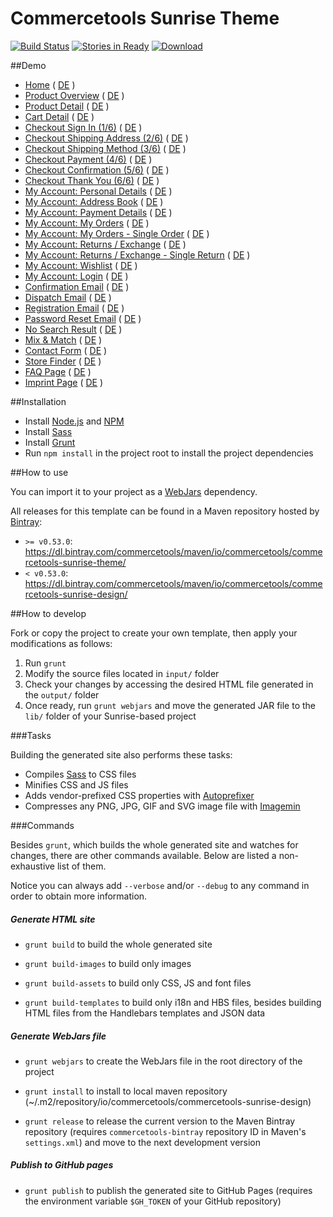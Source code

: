 # Commercetools Sunrise Theme

[![Build Status](https://travis-ci.org/sphereio/commercetools-sunrise-design.png?branch=master)](https://travis-ci.org/sphereio/commercetools-sunrise-design) [![Stories in Ready](https://badge.waffle.io/sphereio/commercetools-sunrise-design.png?label=ready&title=Ready)](https://waffle.io/sphereio/commercetools-sunrise-design) [ ![Download](https://api.bintray.com/packages/commercetools/maven/commercetools-sunrise-theme/images/download.svg) ](https://bintray.com/commercetools/maven/commercetools-sunrise-theme/_latestVersion)

##Demo
- [Home](http://sphereio.github.io/commercetools-sunrise-design/site/en/home.html) ( [DE](http://sphereio.github.io/commercetools-sunrise-design/site/de/home.html) )
- [Product Overview](http://sphereio.github.io/commercetools-sunrise-design/site/en/pop.html) ( [DE](http://sphereio.github.io/commercetools-sunrise-design/site/de/pop.html) )
- [Product Detail](http://sphereio.github.io/commercetools-sunrise-design/site/en/pdp.html) ( [DE](http://sphereio.github.io/commercetools-sunrise-design/site/de/pdp.html) )
- [Cart Detail](http://sphereio.github.io/commercetools-sunrise-design/site/en/cart.html) ( [DE](http://sphereio.github.io/commercetools-sunrise-design/site/de/cart.html) )
- [Checkout Sign In (1/6)](http://sphereio.github.io/commercetools-sunrise-design/site/en/checkout-signin.html) ( [DE](http://sphereio.github.io/commercetools-sunrise-design/site/de/checkout-signin.html) )
- [Checkout Shipping Address (2/6)](http://sphereio.github.io/commercetools-sunrise-design/site/en/checkout-address.html) ( [DE](http://sphereio.github.io/commercetools-sunrise-design/site/de/checkout-address.html) )
- [Checkout Shipping Method (3/6)](http://sphereio.github.io/commercetools-sunrise-design/site/en/checkout-shipping.html) ( [DE](http://sphereio.github.io/commercetools-sunrise-design/site/de/checkout-shipping.html) )
- [Checkout Payment (4/6)](http://sphereio.github.io/commercetools-sunrise-design/site/en/checkout-payment.html) ( [DE](http://sphereio.github.io/commercetools-sunrise-design/site/de/checkout-payment.html) )
- [Checkout Confirmation (5/6)](http://sphereio.github.io/commercetools-sunrise-design/site/en/checkout-confirmation.html) ( [DE](http://sphereio.github.io/commercetools-sunrise-design/site/de/checkout-confirmation.html) )
- [Checkout Thank You (6/6)](http://sphereio.github.io/commercetools-sunrise-design/site/en/checkout-thankyou.html) ( [DE](http://sphereio.github.io/commercetools-sunrise-design/site/de/checkout-thankyou.html) )
- [My Account: Personal Details](http://sphereio.github.io/commercetools-sunrise-design/site/en/my-account-personal-details.html) ( [DE](http://sphereio.github.io/commercetools-sunrise-design/site/de/my-account-personal-details.html) )
- [My Account: Address Book](http://sphereio.github.io/commercetools-sunrise-design/site/en/my-account-address-book.html) ( [DE](http://sphereio.github.io/commercetools-sunrise-design/site/de/my-account-address-book.html) )
- [My Account: Payment Details](http://sphereio.github.io/commercetools-sunrise-design/site/en/my-account-payment-details.html) ( [DE](http://sphereio.github.io/commercetools-sunrise-design/site/de/my-account-payment-details.html) )
- [My Account: My Orders](http://sphereio.github.io/commercetools-sunrise-design/site/en/my-account-my-orders.html) ( [DE](http://sphereio.github.io/commercetools-sunrise-design/site/de/my-account-my-orders.html) )
- [My Account: My Orders - Single Order](http://sphereio.github.io/commercetools-sunrise-design/site/en/my-account-my-orders-order.html) ( [DE](http://sphereio.github.io/commercetools-sunrise-design/site/de/my-account-my-orders-order.html) )
- [My Account: Returns / Exchange](http://sphereio.github.io/commercetools-sunrise-design/site/en/my-account-returns-exchange.html) ( [DE](http://sphereio.github.io/commercetools-sunrise-design/site/de/my-account-returns-exchange.html) )
- [My Account: Returns / Exchange - Single Return](http://sphereio.github.io/commercetools-sunrise-design/site/en/my-account-returns-exchange-order.html) ( [DE](http://sphereio.github.io/commercetools-sunrise-design/site/de/my-account-returns-exchange-order.html) )
- [My Account: Wishlist](http://sphereio.github.io/commercetools-sunrise-design/site/en/my-account-wishlist.html) ( [DE](http://sphereio.github.io/commercetools-sunrise-design/site/de/my-account-wishlist.html) )
- [My Account: Login](http://sphereio.github.io/commercetools-sunrise-design/site/en/my-account-login.html) ( [DE](http://sphereio.github.io/commercetools-sunrise-design/site/de/my-account-login.html) )
- [Confirmation Email](http://sphereio.github.io/commercetools-sunrise-design/site/en/confirmation-email.html) ( [DE](http://sphereio.github.io/commercetools-sunrise-design/site/de/confirmation-email.html) )
- [Dispatch Email](http://sphereio.github.io/commercetools-sunrise-design/site/en/dispatch-email.html) ( [DE](http://sphereio.github.io/commercetools-sunrise-design/site/de/dispatch-email.html) )
- [Registration Email](http://sphereio.github.io/commercetools-sunrise-design/site/en/registration-email.html) ( [DE](http://sphereio.github.io/commercetools-sunrise-design/site/de/registration-email.html) )
- [Password Reset Email](http://sphereio.github.io/commercetools-sunrise-design/site/en/password-reset-email.html) ( [DE](http://sphereio.github.io/commercetools-sunrise-design/site/de/password-reset-email.html) )
- [No Search Result](http://sphereio.github.io/commercetools-sunrise-design/site/en/no-search-result.html) ( [DE](http://sphereio.github.io/commercetools-sunrise-design/site/de/no-search-result.html) )
- [Mix & Match](http://sphereio.github.io/commercetools-sunrise-design/site/en/mix-match.html) ( [DE](http://sphereio.github.io/commercetools-sunrise-design/site/de/mix-match.html) )
- [Contact Form](http://sphereio.github.io/commercetools-sunrise-design/site/en/contact-form.html) ( [DE](http://sphereio.github.io/commercetools-sunrise-design/site/de/contact-form.html) )
- [Store Finder](http://sphereio.github.io/commercetools-sunrise-design/site/en/store-finder.html) ( [DE](http://sphereio.github.io/commercetools-sunrise-design/site/de/store-finder.html) )
- [FAQ Page](http://sphereio.github.io/commercetools-sunrise-design/site/en/faq.html) ( [DE](http://sphereio.github.io/commercetools-sunrise-design/site/de/faq.html) )
- [Imprint Page](http://sphereio.github.io/commercetools-sunrise-design/site/en/imprint.html) ( [DE](http://sphereio.github.io/commercetools-sunrise-design/site/de/imprint.html) )

##Installation

- Install [Node.js](https://nodejs.org/) and [NPM](https://www.npmjs.com/)
- Install [Sass](http://sass-lang.com/install)
- Install [Grunt](http://gruntjs.com/getting-started)
- Run `npm install` in the project root to install the project dependencies

##How to use

You can import it to your project as a [WebJars](http://www.webjars.org/) dependency.

All releases for this template can be found in a Maven repository hosted by [Bintray](https://bintray.com/):
- `>= v0.53.0`: https://dl.bintray.com/commercetools/maven/io/commercetools/commercetools-sunrise-theme/
- `< v0.53.0`: https://dl.bintray.com/commercetools/maven/io/commercetools/commercetools-sunrise-design/

##How to develop

Fork or copy the project to create your own template, then apply your modifications as follows:

1. Run `grunt`
2. Modify the source files located in `input/` folder
3. Check your changes by accessing the desired HTML file generated in the `output/` folder
4. Once ready, run `grunt webjars` and move the generated JAR file to the `lib/` folder of your Sunrise-based project

###Tasks

Building the generated site also performs these tasks:
- Compiles [Sass](http://sass-lang.com/) to CSS files
- Minifies CSS and JS files
- Adds vendor-prefixed CSS properties with [Autoprefixer](https://github.com/postcss/autoprefixer)
- Compresses any PNG, JPG, GIF and SVG image file with [Imagemin](https://github.com/imagemin/imagemin)

###Commands

Besides `grunt`, which builds the whole generated site and watches for changes, there are other commands available. Below are listed a non-exhaustive list of them.

Notice you can always add `--verbose` and/or `--debug` to any command in order to obtain more information.

##### Generate HTML site

- `grunt build` to build the whole generated site

- `grunt build-images` to build only images

- `grunt build-assets` to build only CSS, JS and font files

- `grunt build-templates` to build only i18n and HBS files, besides building HTML files from the Handlebars templates and JSON data

##### Generate WebJars file
- `grunt webjars` to create the WebJars file in the root directory of the project

- `grunt install` to install to local maven repository (~/.m2/repository/io/commercetools/commercetools-sunrise-design)

- `grunt release` to release the current version to the Maven Bintray repository (requires `commercetools-bintray` repository ID in Maven's `settings.xml`) and move to the next development version

##### Publish to GitHub pages
- `grunt publish` to publish the generated site to GitHub Pages (requires the environment variable `$GH_TOKEN` of your GitHub repository)
